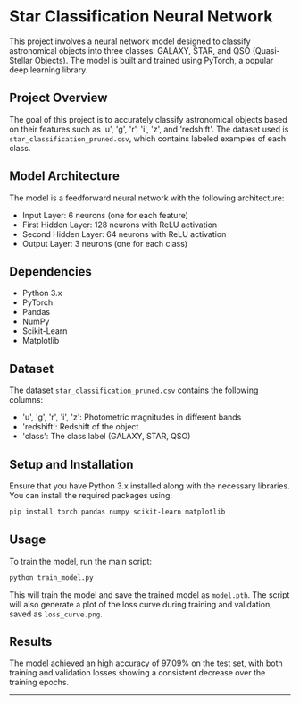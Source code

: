 # Star Classification Neural Network

This project involves a neural network model designed to classify astronomical objects into three classes: GALAXY, STAR, and QSO (Quasi-Stellar Objects). The model is built and trained using PyTorch, a popular deep learning library.

## Project Overview

The goal of this project is to accurately classify astronomical objects based on their features such as 'u', 'g', 'r', 'i', 'z', and 'redshift'. The dataset used is `star_classification_pruned.csv`, which contains labeled examples of each class.

## Model Architecture

The model is a feedforward neural network with the following architecture:
- Input Layer: 6 neurons (one for each feature)
- First Hidden Layer: 128 neurons with ReLU activation
- Second Hidden Layer: 64 neurons with ReLU activation
- Output Layer: 3 neurons (one for each class)

## Dependencies

- Python 3.x
- PyTorch
- Pandas
- NumPy
- Scikit-Learn
- Matplotlib

## Dataset

The dataset `star_classification_pruned.csv` contains the following columns:
- 'u', 'g', 'r', 'i', 'z': Photometric magnitudes in different bands
- 'redshift': Redshift of the object
- 'class': The class label (GALAXY, STAR, QSO)

## Setup and Installation

Ensure that you have Python 3.x installed along with the necessary libraries. You can install the required packages using:

```bash
pip install torch pandas numpy scikit-learn matplotlib
```

## Usage

To train the model, run the main script:

```bash
python train_model.py
```

This will train the model and save the trained model as `model.pth`. The script will also generate a plot of the loss curve during training and validation, saved as `loss_curve.png`.

## Results

The model achieved an high accuracy of 97.09% on the test set, with both training and validation losses showing a consistent decrease over the training epochs.

---
